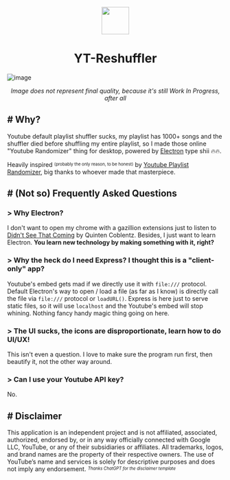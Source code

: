 <p align="center">
<img src="https://github.com/user-attachments/assets/fc10922d-46e8-4b37-923c-b8894c249d90" width="64" height="64">
</p>
<h1 align="center">YT-Reshuffler</h1>

![image](https://github.com/user-attachments/assets/44c171b9-6c28-4842-bc9d-408144383240)
<p align=center> <i>Image does not represent final quality, because it's still Work In Progress, after all </i></p>

## # Why?
Youtube default playlist shuffler sucks, my playlist has 1000+ songs and the shuffler died before shuffling my entire playlist, so I made those online "Youtube Randomizer" thing for desktop, powered by [Electron](https://www.electronjs.org/) type shii 🔥🔥.

Heavily inspired <sup><sub>(probably the only reason, to be honest)</sub></sup> by [Youtube Playlist Randomizer](https://youtube-playlist-randomizer.bitbucket.io/), big thanks to whoever made that masterpiece.

## # (Not so) Frequently Asked Questions
### > Why Electron?
I don't want to open my chrome with a gazillion extensions just to listen to [Didn't See That Coming](https://music.youtube.com/watch?v=t7zWExFJL5I) by Quinten Coblentz.
Besides, I just want to learn Electron. **You learn new technology by making something with it, right?**

### > Why the heck do I need Express? I thought this is a "client-only" app?
Youtube's embed gets mad if we directly use it with `file:///` protocol.
Default Electron's way to open / load a file (as far as I know) is directly call the file via `file:///` protocol or `loadURL()`.
Express is here just to serve static files, so it will use `localhost` and the Youtube's embed will stop whining. Nothing fancy handy magic thing going on here.

### > The UI sucks, the icons are disproportionate, learn how to do UI/UX!
This isn't even a question. I love to make sure the program run first, then beautify it, not the other way around.

### > Can I use your Youtube API key?
No.

## # Disclaimer
This application is an independent project and is not affiliated, associated, authorized, endorsed by, or in any way officially connected with Google LLC, YouTube, or any of their subsidiaries or affiliates. All trademarks, logos, and brand names are the property of their respective owners. The use of YouTube’s name and services is solely for descriptive purposes and does not imply any endorsement.
<sup><sub>*Thanks ChatGPT for the disclaimer template*</sub></sup>
